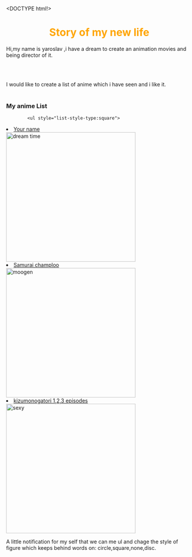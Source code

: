 <DOCTYPE html!>
<html>
<head>   
<title>GYC </title>
</head>
<body>
  <font color="#ffa500"><center><h1>Story of my new life</h1></center></font>
Hi,my name is yaroslav ,i have a dream to create an animation movies 
  and being director of it.
  
 <br><br>
 
I would like to create a list of anime which i have seen and i like it.
  <br><br>
  <h3>My anime List</h3>

            <ul style="list-style-type:square">
  <li> <a href="https://myanimelist.net/anime/32281/Kimi_no_Na_wa">Your name</a></li>
<img src="photoes for site/your name.jpg" width="350" heith="350" title="dream time">

   <li> <a href="https://myanimelist.net/anime/205/Samurai_Champloo?q=samurai">Samurai champloo</a></li>
   <img src="photoes for site/samurai.jpg" height="350" width="350" title="moogen">
   
   <li> <a href="https://myanimelist.net/anime/9260/Kizumonogatari_I__Tekketsu-hen?q=kizumo">kizumonogatori 1,2,3 episodes</a></li>
    <img src="photoes for site/vampire.jpg" title="sexy" height="350" width="350">
   </ul>
<p>A little notification for my self that we can me ul and chage the style of figure which keeps behind words on: circle,square,none,disc.</P>
</body>       
</html>
